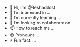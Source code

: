 - 👋 Hi, I’m @Reshaddost
- 👀 I’m interested in ...
- 🌱 I’m currently learning ...
- 💞️ I’m looking to collaborate on ...
- 📫 How to reach me ...
- 😄 Pronouns: ...
- ⚡ Fun fact: ...

<!---
Reshaddost/Reshaddost is a ✨ special ✨ repository because its `README.md` (this file) appears on your GitHub profile.
You can click the Preview link to take a look at your changes.
--->
